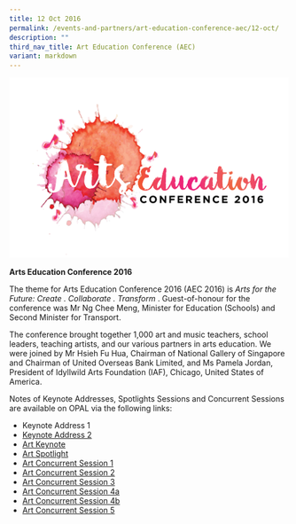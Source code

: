 ```yaml
---
title: 12 Oct 2016
permalink: /events-and-partners/art-education-conference-aec/12-oct/
description: ""
third_nav_title: Art Education Conference (AEC)
variant: markdown
---
```

![AEC_LOGO](/images/aec_logo.png)


**Arts Education Conference 2016**

The theme for Arts Education Conference 2016 (AEC 2016) is _Arts for the Future: Create . Collaborate . Transform_ . Guest-of-honour for the conference was Mr Ng Chee Meng, Minister for Education (Schools) and Second Minister for Transport.   
  
The conference brought together 1,000 art and music teachers, school leaders, teaching artists, and our various partners in arts education. We were joined by Mr Hsieh Fu Hua, Chairman of National Gallery of Singapore and Chairman of United Overseas Bank Limited, and Ms Pamela Jordan, President of Idyllwild Arts Foundation (IAF), Chicago, United States of America.

Notes of Keynote Addresses, Spotlights Sessions and Concurrent Sessions are available on OPAL via the following links:

*   Keynote Address 1
*   [Keynote Address 2](http://library.opal.moe.edu.sg/cos/o.x?ptid=84&c=/library/reslib&func=prop2&id=265520)
*   [Art Keynote](http://library.opal.moe.edu.sg/cos/o.x?c=/library/reslib&uid=&ptid=84&func=prop2&id=265521)
*   [Art Spotlight](http://library.opal.moe.edu.sg/cos/o.x?c=/library/reslib&uid=&ptid=84&func=prop2&id=265522)
*   [Art Concurrent Session 1](http://library.opal.moe.edu.sg/cos/o.x?c=/library/reslib&uid=&ptid=84&func=prop2&id=265523)
*   [Art Concurrent Session 2](http://library.opal.moe.edu.sg/cos/o.x?ptid=84&c=/library/reslib&func=prop2&id=265524)
*   [Art Concurrent Session 3](http://library.opal.moe.edu.sg/cos/o.x?ptid=84&c=/library/reslib&func=prop2&id=265525)
*   [Art Concurrent Session 4a](http://library.opal.moe.edu.sg/cos/o.x?ptid=84&c=/library/reslib&func=prop2&id=265526)
*   [Art Concurrent Session 4b](http://library.opal.moe.edu.sg/cos/o.x?ptid=84&c=/library/reslib&func=prop2&id=265527)
*   [Art Concurrent Session 5](http://library.opal.moe.edu.sg/cos/o.x?ptid=84&c=/library/reslib&func=prop2&id=265528)